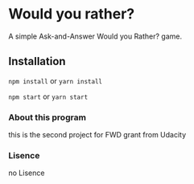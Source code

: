 # Would you rather?

A simple Ask-and-Answer Would you Rather? game.

## Installation

`npm install` or `yarn install`

`npm start` or `yarn start`

### About this program

this is the second project for FWD grant from Udacity

### Lisence

no Lisence
